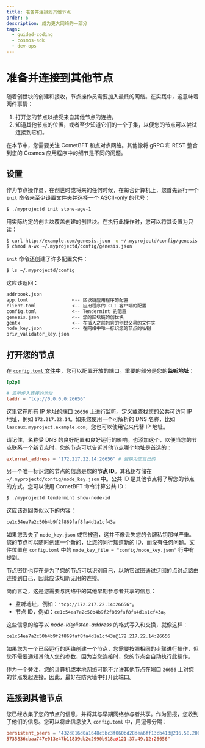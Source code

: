 ```yaml
---
title: 准备并连接到其他节点
order: 6
description: 成为更大网络的一部分
tags:
  - guided-coding
  - cosmos-sdk
  - dev-ops
---
```


# 准备并连接到其他节点

随着创世块的创建和接收，节点操作员需要加入最终的网络。在实践中，这意味着两件事情：

1. 打开您的节点以接受来自其他节点的连接。
2. 知道其他节点的位置，或者至少知道它们的一个子集，以便您的节点可以尝试连接到它们。

在本节中，您需要关注 CometBFT 和点对点网络。其他像将 gRPC 和 REST 整合到您的 Cosmos 应用程序中的细节是不同的问题。

## 设置

作为节点操作员，在创世时或将来的任何时候，在每台计算机上，您首先运行一个 `init` 命令来至少设置文件夹并选择一个 ASCII-only 的代号：

```sh
$ ./myprojectd init stone-age-1
```

用实际约定的创世块覆盖创建的创世块。在执行此操作时，您可以将其设置为只读：

```sh
$ curl http://example.com/genesis.json -o ~/.myprojectd/config/genesis.json
$ chmod a-wx ~/.myprojectd/config/genesis.json
```

`init` 命令还创建了许多配置文件：

```sh
$ ls ~/.myprojectd/config
```

这应该返回：

```txt
addrbook.json
app.toml                <-- 区块链应用程序的配置
client.toml             <-- 应用程序的 CLI 客户端的配置
config.toml             <-- Tendermint 的配置
genesis.json            <-- 您的区块链的创世块
gentx                   <-- 在插入之前包含的创世交易的文件夹
node_key.json           <-- 在网络中唯一标识您的节点的私钥
priv_validator_key.json
```

## 打开您的节点

在 [`config.toml` 文件](https://docs.tendermint.com/v0.34/tendermint-core/using-tendermint.html#configuration)中，您可以配置开放的端口。重要的部分是您的**监听地址**：

```toml
[p2p]

# 监听传入连接的地址
laddr = "tcp://0.0.0.0:26656"
```

这里它在所有 IP 地址的端口 `26656` 上进行监听。定义或查找您的公共可访问 IP 地址，例如 `172.217.22.14`。如果您使用一个可解析的 DNS 名称，比如 `lascaux.myproject.example.com`，您也可以使用它来代替 IP 地址。

请记住，名称受 DNS 的良好配置和良好运行的影响。也添加这个，以便当您的节点联系一个新节点时，您的节点可以告诉其他节点哪个地址是首选的：

```toml
external_address = "172.217.22.14:26656" # 替换为您自己的
```

另一个唯一标识您的节点的信息是您的**节点 ID**。其私钥存储在 `~/.myprojectd/config/node_key.json` 中。公共 ID 是其他节点将了解您的节点的方式。您可以使用 CometBFT 命令计算公共 ID：

```sh
$ ./myprojectd tendermint show-node-id
```

这应该返回类似以下的内容：

```txt
ce1c54ea7a2c50b4b9f2f869faf8fa4d1a1cf43a
```

如果您丢失了 `node_key.json` 或它被盗，这并不像丢失您的令牌私钥那样严重。您的节点可以随时创建一个新的，让您的同行知道新的 ID，而没有任何问题。文件位置在 `config.toml` 中的 `node_key_file = "config/node_key.json"` 行中有提到。

节点密钥也存在是为了您的节点可以识别自己，以防它试图通过迂回的点对点路由连接到自己，因此应该切断无用的连接。

简而言之，这是您需要与网络中的其他早期参与者共享的信息：

* 监听地址，例如：`"tcp://172.217.22.14:26656"`。
* 节点 ID，例如：`ce1c54ea7a2c50b4b9f2f869faf8fa4d1a1cf43a`。

这些信息的缩写以 _node-id@listen-address_ 的格式写入和交换，就像这样：

```txt
ce1c54ea7a2c50b4b9f2f869faf8fa4d1a1cf43a@172.217.22.14:26656
```

如果您为一个已经运行的网络创建一个节点，您需要按照相同的步骤进行操作，但您不需要通知其他人您的参数，因为当您连接时，您的节点会自动执行此操作。

<HighlightBox type="note">

作为一个旁注，您的计算机或本地网络可能不允许其他节点在端口 `26656` 上对您的节点发起连接。因此，最好在防火墙中打开此端口。

</HighlightBox>

## 连接到其他节点

您已经收集了您的节点的信息，并将其与早期网络参与者共享。作为回报，您收到了他们的信息。您可以将此信息放入 `config.toml` 中，用逗号分隔：

```toml
persistent_peers = "432d816d0a1648c5bc3f060bd28dea6ff13cb413@216.58.206.174:26656,
5735836cbaa747e013e47b11839db2c2990b918a@121.37.49.12:26656"
